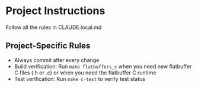 # Project Instructions

Follow all the rules in CLAUDE.local.md

## Project-Specific Rules

- Always commit after every change
- Build verification: Run `make flatbuffers_c` when you need new flatbuffer C files (.h or .c) or when you need the flatbuffer C runtime
- Test verification: Run `make c-test` to verify test status

